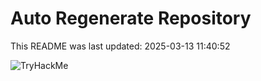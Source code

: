 # Auto Regenerate Repository

This README was last updated: 2025-03-13 11:40:52

 ![TryHackMe](https://tryhackme.com/badge/533634)